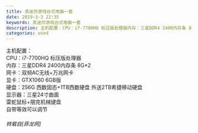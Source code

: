 ```yaml
---
title: 卖迷你游戏台式电脑一套
date: 2019-3-3 22:35
keywords: 卖迷你游戏台式电脑一套
description: 主机配置：CPU：i7-7700HQ 标压版处理器内存：三星DDR4 2400内存条 8G*2网卡：双频AC无线+万兆网卡显卡：GTX1060 6GB版硬盘：256G 西数固态+1TB西数硬盘 外送2TB希捷移动硬盘显示器：三星24寸曲面雷蛇鼠标+朋克机械键盘自带等效可以调节
categories: used
---
```

<td class="t_f" id="postmessage_3151328">

主机配置：<br/>
CPU：i7-7700HQ 标压版处理器<br/>
内存：三星DDR4 2400内存条 8G*2<br/>
网卡：双频AC无线+万兆网卡<br/>
显卡：GTX1060 6GB版<br/>
硬盘：256G 西数固态+1TB西数硬盘 外送2TB希捷移动硬盘<br/>
显示器：三星24寸曲面<br/>
雷蛇鼠标+朋克机械键盘<br/>
自带等效可以调节</td>
###### 转载自[菲龙网]